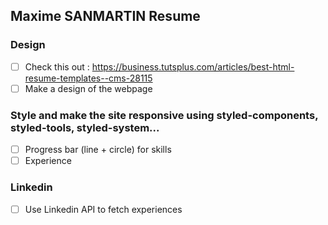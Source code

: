 ## Maxime SANMARTIN Resume

### Design
- [ ] Check this out : https://business.tutsplus.com/articles/best-html-resume-templates--cms-28115
- [ ] Make a design of the webpage
### Style and make the site responsive using styled-components, styled-tools, styled-system...
- [ ] Progress bar (line + circle) for skills
- [ ] Experience
### Linkedin
- [ ] Use Linkedin API to fetch experiences
